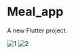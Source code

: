 # Meal_app

A new Flutter project.

![1](https://github.com/AbdallahHammad22/Meal_App/assets/108339831/76a9e994-74f0-4056-bcbe-b2651ce74792)
![2](https://github.com/AbdallahHammad22/Meal_App/assets/108339831/c8c4177e-5b8a-4935-bebe-15bdb7976281)

